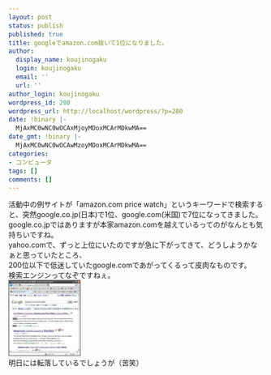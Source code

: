 ```yaml
---
layout: post
status: publish
published: true
title: googleでamazon.com抜いて1位になりました。
author:
  display_name: koujinogaku
  login: koujinogaku
  email: ''
  url: ''
author_login: koujinogaku
wordpress_id: 280
wordpress_url: http://localhost/wordpress/?p=280
date: !binary |-
  MjAxMC0wNC0wOCAxMjoyMDoxMCArMDkwMA==
date_gmt: !binary |-
  MjAxMC0wNC0wOCAwMzoyMDoxMCArMDkwMA==
categories:
- コンピュータ
tags: []
comments: []
---
```

<p>活動中の例サイトが「amazon.com price watch」というキーワードで検索すると、突然google.co.jp(日本)で1位、google.com(米国)で7位になってきました。<br />
google.co.jpではありますが本家amazon.comを越えているってのがなんとも気持ちいですね。<br />
yahoo.comで、ずっと上位にいたのですが急に下がってきて、どうしようかなぁと思っていたところ、<br />
200位以下で低迷していたgoogle.comであがってくるって皮肉なものです。<br />
検索エンジンってなぞですねぇ。<br />
<a href="/blog/img/20100408.jpg" target="_blank"><img src="/blog/img/20100408s.jpg" alt="" border="0" width="142" height="150" /></a><br />
明日には転落しているでしょうが（苦笑）</p>
